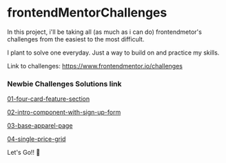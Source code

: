 # frontendMentorChallenges

In this project, i'll be taking all (as much as i can do) frontendmetor's challenges from the easiest to the most difficult.

I plant to solve one everyday. Just a way to build on and practice my skills.

Link to challenges: https://www.frontendmentor.io/challenges

### Newbie Challenges Solutions link

[01-four-card-feature-section](https://01-four-card-feature-section.now.sh/)

[02-intro-component-with-sign-up-form](https://02-intro-component-with-sign-up-form.now.sh/)

[03-base-apparel-page](https://03-base-apparel-page.now.sh/)

[04-single-price-grid](http://04-single-price-grid.now.sh/)

Let's Go!! 🚀
